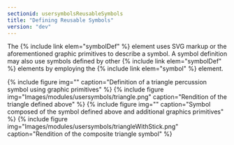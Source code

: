 ```yaml
---
sectionid: usersymbolsReusableSymbols
title: "Defining Reusable Symbols"
version: "dev"
---
```


The {% include link elem="symbolDef" %} element uses SVG markup or the aforementioned graphic primitives to describe a symbol. A symbol definition may also use symbols defined by other {% include link elem="symbolDef" %} elements by employing the {% include link elem="symbol" %} element.

{% include figure img="" caption="Definition of a triangle percussion symbol using graphic primitives" %}
{% include figure img="Images/modules/usersymbols/triangle.png" caption="Rendition of the triangle defined above" %}
{% include figure img="" caption="Symbol composed of the symbol defined above and additional graphics primitives" %}
{% include figure img="Images/modules/usersymbols/triangleWithStick.png" caption="Rendition of the composite triangle symbol" %}
